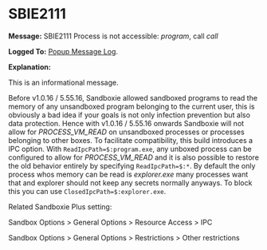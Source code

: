 # SBIE2111


**Message:** SBIE2111 Process is not accessible: _program_, call _call_

**Logged To:** [Popup Message Log](PopupMessageLog.md).

**Explanation:**

This is an informational message.

Before v1.0.16 / 5.55.16, Sandboxie allowed sandboxed programs to read the memory of any unsandboxed program belonging to the current user, this is obviously a bad idea if your goals is not only infection prevention but also data protection. Hence with v1.0.16 / 5.55.16 onwards Sandboxie will not allow for _PROCESS_VM_READ_ on unsandboxed processes or processes belonging to other boxes.
To facilitate compatibility, this build introduces a IPC option. With `ReadIpcPath=$:program.exe`, any unboxed process can be configured to allow for _PROCESS_VM_READ_ and it is also possible to restore the old behavior entirely by specifying `ReadIpcPath=$:*`.
By default the only process whos memory can be read is _explorer.exe_ many processes want that and explorer should not keep any secrets normally anyways. To block this you can use ```ClosedIpcPath=$:explorer.exe```.

Related Sandboxie Plus setting:

Sandbox Options > General Options > Resource Access > IPC

Sandbox Options > General Options > Restrictions > Other restrictions
